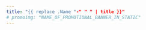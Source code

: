 ```yaml
---
title: "{{ replace .Name "-" " " | title }}"
# promoimg: "NAME_OF_PROMOTIONAL_BANNER_IN_STATIC"
---
```

